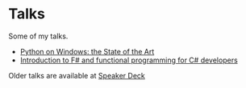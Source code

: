 # Talks

Some of my talks.

- [Python on Windows: the State of the Art](https://nicolaiarocci.github.io/talks/python-on-windows-state-of-the-art/#/)
- [Introduction to F# and functional programming for C# developers](https://nicolaiarocci.github.io/talks/fsharp-for-csharp-developers/#/)

Older talks are available at [Speaker Deck](https://speakerdeck.com/nicola)
